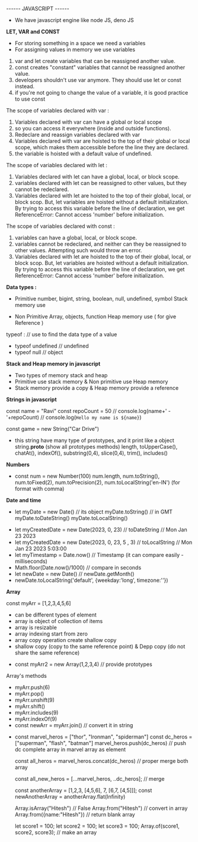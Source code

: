 ------ JAVASCRIPT ------

- We have javascript engine like node JS, deno JS

<b>LET, VAR and CONST</b>

- For storing something in a space we need a variables
- For assigning values in memory we use variables

1. var and let create variables that can be reassigned another value.
2. const creates "constant" variables that cannot be reassigned another value.
3. developers shouldn't use var anymore. They should use let or const instead.
4. if you're not going to change the value of a variable, it is good practice to use const

The scope of variables declared with var :

1. Variables declared with var can have a global or local scope
2. so you can access it everywhere (inside and outside functions).
3. Redeclare and reassign variables declared with var
4. Variables declared with var are hoisted to the top of their global or local scope, which makes them accessible before the line they are declared.
5. the variable is hoisted with a default value of undefined.

The scope of variables declared with let :

1. Variables declared with let can have a global, local, or block scope.
2. variables declared with let can be reassigned to other values, but they cannot be redeclared.
3. Variables declared with let are hoisted to the top of their global, local, or block scop. But, let variables are hoisted without a default initialization. By trying to access this variable before the line of declaration, we get ReferenceError: Cannot access 'number' before initialization.

The scope of variables declared with const :

1. variables can have a global, local, or block scope.
2. variables cannot be redeclared, and neither can they be reassigned to other values. Attempting such would throw an error.
3. Variables declared with let are hoisted to the top of their global, local, or block scop. But, let variables are hoisted without a default initialization. By trying to access this variable before the line of declaration, we get ReferenceError: Cannot access 'number' before initialization.

<b>Data types :</b>

- Primitive
  number, bigint, string, boolean, null, undefined, symbol
  Stack memory use

- Non Primitive
  Array, objects, function
  Heap memory use ( for give Reference )

typeof : // use to find the data type of a value

- typeof undefined // undefined
- typeof null // object

<b>Stack and Heap memory in javascript</b>

- Two types of memory stack and heap
- Primitive use stack memory & Non primitive use Heap memory
- Stack memory provide a copy & Heap memory provide a reference

<b>Strings in javascript</b>

const name = "Ravi"
const repoCount = 50
// console.log(name+' - '+repoCount)
// console.log(`Hello my name is ${name}`)

const game = new String("Car Drive")

- this string have many type of prototypes, and it print like a object
  string.**proto** (show all prototypes methods)
  length, toUpperCase(), chatAt(), indexOf(), substring(0,4), slice(0,4), trim(), includes()

<b>Numbers</b>

- const num = new Number(100)
  num.length, num.toString(), num.toFixed(2), num.toPrecision(2),
  num.toLocalString('en-IN') (for format with comma)

<b>Date and time</b>

- let myDate = new Date() // its object
  myDate.toString() // in GMT
  myDate.toDateString()
  myDate.toLocalString()

* let myCreatedDate = new Date(2023, 0, 23) // toDateString // Mon Jan 23 2023
* let myCreatedDate = new Date(2023, 0, 23, 5 , 3) // toLocalString // Mon Jan 23 2023 5:03:00
* let myTimestamp = Date.now() // Timestamp (it can compare easily - milliseconds)
* Math.floor(Date.now()/1000) // compare in seconds
* let newDate = new Date() // newDate.getMonth()
* newDate.toLocalString('default', {weekday:'long', timezone:''})

<b>Array</b>

const myArr = [1,2,3,4,5,6]

- can be different types of element
- array is object of collection of items
- array is resizable
- array indexing start from zero
- array copy operation create shallow copy
- shallow copy (copy to the same reference point) & Depp copy (do not share the same reference)

* const myArr2 = new Array(1,2,3,4) // provide prototypes

Array's methods

- myArr.push(6)
- myArr.pop()
- myArr.unshift(9)
- myArr.shift()
- myArr.includes(9)
- myArr.indexOf(9)
- const newArr = myArr.join() // convert it in string

* const marvel_heros = ["thor", "Ironman", "spiderman"]
  const dc_heros = ["superman", "flash", "batman"]
  marvel_heros.push(dc_heros) // push dc complete array in marvel array as element

  const all_heros = marvel_heros.concat(dc_heros) // proper merge both array

  const all_new_heros = [...marvel_heros, ..dc_heros]; // merge

  const anotherArray = [1,2,3, [4,5,6], 7, [6,7, [4,5]]];
  const newAnotherArray = anotherArray.flat(Infinity)

  Array.isArray("Hitesh") // False
  Array.from("Hitesh") // convert in array
  Array.from({name:"Hitesh"}) // return blank array

  let score1 = 100;
  let score2 = 100;
  let score3 = 100;
  Array.of(score1, score2, score3); // make an array
